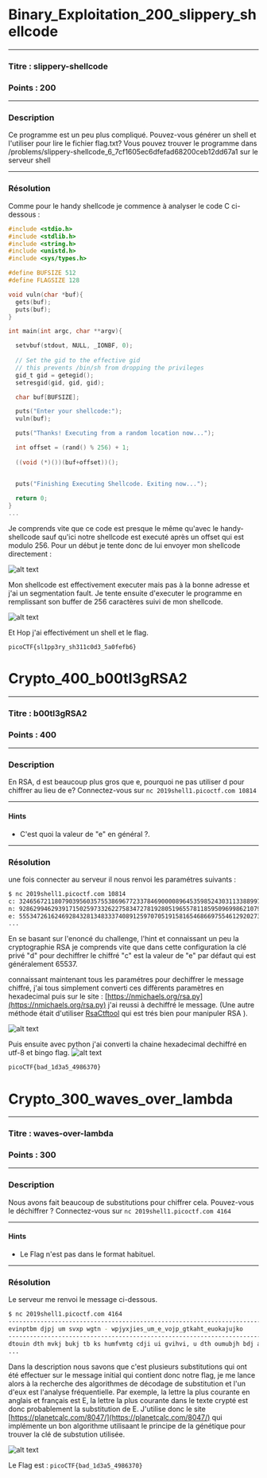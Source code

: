 
# Binary_Exploitation_200_slippery_shellcode

------

### Titre : slippery-shellcode

### Points : 200

------

### Description 

Ce programme est un peu plus compliqué. Pouvez-vous générer un shell et l'utiliser pour lire le fichier flag.txt? Vous pouvez trouver le programme dans /problems/slippery-shellcode_6_7cf1605ec6dfefad68200ceb12dd67a1 sur le serveur shell

------


### Résolution

Comme pour le handy shellcode je commence à analyser le code C ci-dessous :

```c
#include <stdio.h>
#include <stdlib.h>
#include <string.h>
#include <unistd.h>
#include <sys/types.h>

#define BUFSIZE 512
#define FLAGSIZE 128

void vuln(char *buf){
  gets(buf);
  puts(buf);
}

int main(int argc, char **argv){

  setvbuf(stdout, NULL, _IONBF, 0);
  
  // Set the gid to the effective gid
  // this prevents /bin/sh from dropping the privileges
  gid_t gid = getegid();
  setresgid(gid, gid, gid);

  char buf[BUFSIZE];

  puts("Enter your shellcode:");
  vuln(buf);

  puts("Thanks! Executing from a random location now...");

  int offset = (rand() % 256) + 1;
  
  ((void (*)())(buf+offset))();


  puts("Finishing Executing Shellcode. Exiting now...");
  
  return 0;
}
...
```
Je comprends vite que ce code est presque le même qu'avec le handy-shellcode sauf qu'ici notre shellcode est executé après  un offset qui est modulo 256. Pour un début je tente donc de lui envoyer mon shellcode directement :  

![alt text](https://raw.githubusercontent.com/Amadimk/PICO2019-CTF/master/slippery1.png)

Mon shellcode est effectivement executer mais pas à la bonne adresse et j'ai un segmentation fault.
Je tente ensuite d'executer le programme en remplissant son buffer de 256  caractères suivi de mon shellcode.

![alt text](https://raw.githubusercontent.com/Amadimk/PICO2019-CTF/master/slippery2.png)

Et Hop j'ai effectivément un shell et le flag.


`picoCTF{sl1pp3ry_sh311c0d3_5a0fefb6}`

# Crypto_400_b00tl3gRSA2

------

### Titre : b00tl3gRSA2

### Points : 400

------

### Description 

En RSA, d est beaucoup plus gros que e, pourquoi ne pas utiliser d pour chiffrer au lieu de e?
Connectez-vous sur  `nc 2019shell1.picoctf.com 10814`


------

#### Hints

* C'est quoi la valeur de "e" en général ?. 

------


### Résolution

une fois connecter au serveur il nous renvoi les paramétres suivants :

```bash
$ nc 2019shell1.picoctf.com 10814
c: 3246567211807903956035755386967723378469000089645359852430311338899740839190191186912796367655591221991073923539783802534343637991859596366133917926183487070028511851491672546150628697450709648276484740441059116769268880830587810651048199357915546440564242235096147024745525549383938798867512940345819471689
n: 92862994629391715025973326227583472781928051965578118595096998621079516709489523781529594005972923927674610395292210963782547003449976221876961532867478284466283591394095929545356891486644591390877842583027695288887951335923580147704761840841012240495813817062197826156384498734601243045712509995933135061613
e: 55534726162469284328134833374089125970705191581654686697554612920273578259533132513991933989595141790093397702407611338686991542277109389566561688171186896367716544979539952509680212727662952068636577177373930069448696402121437219985978915997070443631144215446467780163599410246770789910349000677632900578365
...
```
En se basant sur l'enoncé du challenge, l'hint et connaissant un peu la cryptographie RSA je comprends vite que dans cette configuration la clé privé "d" pour dechiffrer le chiffré "c" est la valeur de "e" par défaut qui est généralement 65537.

connaissant maintenant tous les paramétres pour dechiffrer le message chiffré, j'ai tous simplement converti ces diffèrents paramètres en hexadecimal puis sur le site : [https://nmichaels.org/rsa.py](https://nmichaels.org/rsa.py) j'ai reussi à dechiffré le message. (Une autre méthode était d'utiliser [RsaCtftool](https://github.com/Ganapati/RsaCtfTool) qui est trés bien pour manipuler RSA ).

![alt text](https://raw.githubusercontent.com/Amadimk/PICO2019-CTF/master/rsadecryp.png)

Puis ensuite avec python j'ai converti la chaine hexadecimal dechiffré en utf-8 et bingo flag.
![alt text](https://raw.githubusercontent.com/Amadimk/PICO2019-CTF/master/rsa2.png)

`picoCTF{bad_1d3a5_4986370}`


# Crypto_300_waves_over_lambda 

------

### Titre : waves-over-lambda 
### Points : 300

------

### Description 

Nous avons fait beaucoup de substitutions pour chiffrer cela. Pouvez-vous le déchiffrer ?
Connectez-vous sur  `nc 2019shell1.picoctf.com 4164`

------

#### Hints

* Le Flag n'est pas dans le format habituel. 

------

### Résolution
Le serveur me renvoi le message ci-dessous. 
```bash
$ nc 2019shell1.picoctf.com 4164
-------------------------------------------------------------------------------
evinptbm djpj um svxp wgtn - wpjyxjies_um_e_vojp_gtkaht_euokajujko
-------------------------------------------------------------------------------
dtouin dth mvkj bukj tb ks humfvmtg cdji ui gvihvi, u dth oumubjh bdj apubumd kxmjxk, tih kthj mjtped tkvin bdj avvzm tih ktfm ui bdj guaptps pjntphuin bptimsgotiut; ub dth mbpxez kj bdtb mvkj wvpjzivcgjhnj vw bdj evxibps evxgh dtphgs wtug bv dtoj mvkj ukfvpbtiej ui hjtguin cubd t ivagjkti vw bdtb evxibps. u wuih bdtb bdj humbpueb dj itkjh um ui bdj jqbpjkj jtmb vw bdj evxibps, lxmb vi bdj avphjpm vw bdpjj mbtbjm, bptimsgotiut, kvghtout tih axzvouit, ui bdj kuhmb vw bdj etpftbduti kvxibtuim; vij vw bdj cughjmb tih gjtmb zivci fvpbuvim vw jxpvfj. u ctm ivb tagj bv gundb vi tis ktf vp cvpz nuouin bdj jqteb gvetgubs vw bdj etmbgj hptexgt, tm bdjpj tpj iv ktfm vw bdum evxibps tm sjb bv evkftpj cubd vxp vci vphitiej mxpojs ktfm; axb u wvxih bdtb aumbpubr, bdj fvmb bvci itkjh as evxib hptexgt, um t wtupgs cjgg-zivci fgtej. u mdtgg jibjp djpj mvkj vw ks ivbjm, tm bdjs kts pjwpjmd ks kjkvps cdji u btgz vojp ks bptojgm cubd kuit.
...
```
Dans la description nous savons que c'est plusieurs substitutions qui ont été effectuer sur le message initial qui contient donc notre flag, je me lance alors à la recherche des algorithmes de décodage de substitution et l'un d'eux est l'analyse fréquentielle. Par exemple, la lettre la plus courante en anglais et français est E, la lettre la plus courante dans le texte crypté est donc probablement la substitution de E. J'utilise donc le site [https://planetcalc.com/8047/](https://planetcalc.com/8047/) qui implémente un bon algorithme utilisaant le principe de la génétique pour trouver la clé de substution utilisée.

![alt text](https://raw.githubusercontent.com/Amadimk/PICO2019-CTF/master/waves.png)


Le Flag est : 
`picoCTF{bad_1d3a5_4986370}`
